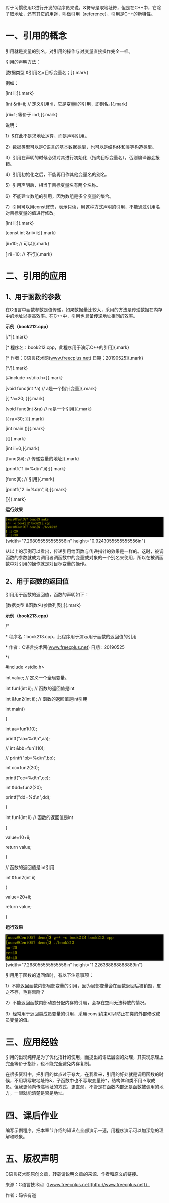 对于习惯使用C进行开发的程序员来说，&符号是取地址符，但是在C++中，它除了取地址，还有其它的用途，叫做引用（reference），引用是C++的新特性。

# 一、引用的概念

引用就是变量的别名，对引用的操作与对变量直接操作完全一样。

引用的声明方法：

[数据类型 &引用名=目标变量名；]{.mark}

例如：

[int ii;]{.mark}

[int &rii=ii; // 定义引用rii，它是变量ii的引用，即别名。]{.mark}

[rii=1; 等价于 ii=1;]{.mark}

说明：

1）&在此不是求地址运算，而是声明引用。

2）数据类型可以是C语言的基本数据类型，也可以是结构体和类等构造类型。

3）引用在声明的时候必须对其进行初始化（指向目标变量名），否则编译器会报错。

4）引用初始化之后，不能再用作其他变量名的别名。

5）引用声明后，相当于目标变量名有两个名称。

6）不能建立数组的引用，因为数组是多个变量的集合。

7）引用可以用const修饰，表示只读，用这种方式声明的引用，不能通过引用名对目标变量的值进行修改。

[int ii;]{.mark}

[const int &rii=ii;]{.mark}

[ii=10; // 可以]{.mark}

[ rii=10; // 不行]{.mark}

# 二、引用的应用

## 1、用于函数的参数

在C语言中函数参数是值传递，如果数据量比较大，采用的方法是传递数据在内存中的地址以提高效率。在C++中，引用也具备传递地址相同的效率。

**示例（book212.cpp）**

[/\*]{.mark}

[\* 程序名：book212.cpp，此程序用于演示C++的引用]{.mark}

[\* 作者：C语言技术网(www.freecplus.net) 日期：20190525]{.mark}

[\*/]{.mark}

[#include \<stdio.h\>]{.mark}

[void func(int \*a) // a是一个指针变量]{.mark}

[{ \*a=20; }]{.mark}

[void func(int &ra) // ra是一个引用]{.mark}

[{ ra=30; }]{.mark}

[int main ()]{.mark}

[{]{.mark}

[int ii=0;]{.mark}

[func(&ii); // 传递变量的地址]{.mark}

[printf(\"1 ii=%d\\n\",ii);]{.mark}

[func(ii); // 引用]{.mark}

[printf(\"2 ii=%d\\n\",ii);]{.mark}

[}]{.mark}

**运行效果**

![](/images/107/media/image1.png){width="7.268055555555556in"
height="0.9243055555555556in"}

从以上的示例可以看出，传递引用给函数与传递指针的效果是一样的。这时，被调函数的参数就成为调用者调函数中的变量或对象的一个别名来使用，所以在被调函数中对引用的操作就是对目标变量的操作。

## 2、用于函数的返回值

引用用于函数的返回值，函数的声明如下：

[数据类型 &函数名(参数列表);]{.mark}

**示例（book213.cpp）**

/\*

\* 程序名：book213.cpp，此程序用于演示用于函数的返回值的引用

\* 作者：C语言技术网(www.freecplus.net) 日期：20190525

\*/

#include \<stdio.h\>

int value; // 定义一个全局变量。

int fun1(int ii); // 函数的返回值是int

int &fun2(int ii); // 函数的返回值是int引用

int main()

{

int aa=fun1(10);

printf(\"aa=%d\\n\",aa);

// int &bb=fun1(10);

// printf(\"bb=%d\\n\",bb);

int cc=fun2(20);

printf(\"cc=%d\\n\",cc);

int &dd=fun2(20);

printf(\"dd=%d\\n\",dd);

}

int fun1(int ii) // 函数的返回值是int

{

value=10+ii;

return value;

}

// 函数的返回值是int引用

int &fun2(int ii)

{

value=20+ii;

return value;

}

**运行效果**

![](/images/107/media/image2.png){width="7.268055555555556in"
height="1.226388888888889in"}

引用用于函数的返回值时，有以下注意事项：

1）不能返回函数内部局部变量的引用，因为局部变量会在函数返回后被销毁，皮之不存，毛将焉附？

2）不能返回函数内部动态分配内存的引用，会存在空间无法释放的情况。

3）经常用于返回类成员变量的引用，采用const约束可以防止在类的外部修改成员变量的值。

# 三、应用经验

引用的出现纯粹是为了优化指针的使用，而提出的语法层面的处理，其实现原理上完全等价于指针，也不能完全避免内存复制。

在很多资料中，把引用的优点过于夸大，在我看来，引用的好处就是调用函数的时候，不用填写取地址符&，子函数中也不写取变量符\*，结构体和类不用-\>取成员。但我更倾向传递地址的方式，更直观，不管是在函数内部还是函数被调用的地方，一眼就能清楚是否是地址。

# 四、课后作业

编写示例程序，把本章节介绍的知识点全部演示一遍，用程序演示可以加深您的理解和映象。

# 五、版权声明

C语言技术网原创文章，转载请说明文章的来源、作者和原文的链接。

来源：C语言技术网（[www.freecplus.net](http://www.freecplus.net)）

作者：码农有道

